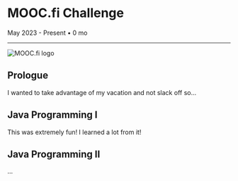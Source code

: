 # MOOC.fi Challenge
May 2023 - Present • 0 mo
<hr> 

![MOOC.fi logo](https://www.mooc.fi/_next/static/media/moocfi.029e0aab.svg)
## Prologue
I wanted to take advantage of my vacation and not slack off so...

## Java Programming I
This was extremely fun! I learned a lot from it!

## Java Programming II
...
